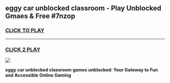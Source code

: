 
## eggy car unblocked classroom - Play Unblocked Gmaes & Free #7nzop
<h3>
<a href="https://news.freeplayer.one?title=eggy_car_unblocked_classroom&ref=03M">CLICK TO PLAY</a></h3>
<hr>

<h3>
<a href="https://news.freeplayer.one?title=eggy_car_unblocked_classroom&ref=03M">CLICK 2 PLAY</a>
  
</h3>

<a href="https://news.freeplayer.one?title=eggy_car_unblocked_classroom&ref=03M"><img src="https://clearcache.store/games.png"></a>


**eggy car unblocked classroom games unblocked: Your Gateway to Fun and Accessible Online Gaming**
